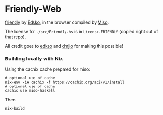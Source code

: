 # Friendly-Web

[friendly](https://github.com/edsko/friendly) by
[Edsko](https://github.com/edsko), in the browser compiled by
[Miso](https://github.com/dmjio/miso).

The license for `./src/Friendly.hs` is in `License-FRIENDLY` (copied right out
of that repo).

All credit goes to [edkso](https://github.com/edsko) and
[dmjio](https://github.com/dmjio) for making this possible!

### Building locally with Nix

Using the cachix cache prepared for miso:

```
# optional use of cache
nix-env -iA cachix -f https://cachix.org/api/v1/install
# optional use of cache
cachix use miso-haskell
```

Then

```
nix-build
```

